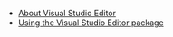 * [About Visual Studio Editor](index.md)
* [Using the Visual Studio Editor package](using-visual-studio-editor.md)